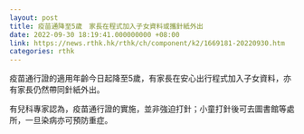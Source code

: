 ```yaml
---
layout: post
title: 疫苗通降至5歲　家長在程式加入子女資料或攜針紙外出
date: 2022-09-30 18:19:41.000000000 +08:00
link: https://news.rthk.hk/rthk/ch/component/k2/1669181-20220930.htm
categories: rthk
---
```


疫苗通行證的適用年齡今日起降至5歲，有家長在安心出行程式加入子女資料，亦有家長仍然帶同針紙外出。

有兒科專家認為，疫苗通行證的實施，並非強迫打針；小童打針後可去圖書館等處所，一旦染病亦可預防重症。
